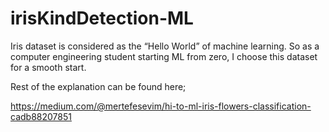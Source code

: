# irisKindDetection-ML
Iris dataset is considered as the “Hello World” of machine learning. So as a computer engineering student starting ML from zero, I choose this dataset for a smooth start.

 
Rest of the explanation can be found here;

https://medium.com/@mertefesevim/hi-to-ml-iris-flowers-classification-cadb88207851
